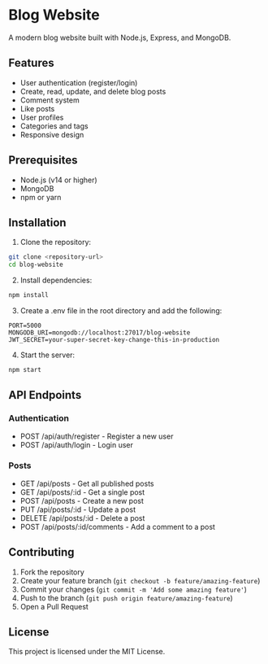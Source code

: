 # Blog Website

A modern blog website built with Node.js, Express, and MongoDB.

## Features

- User authentication (register/login)
- Create, read, update, and delete blog posts
- Comment system
- Like posts
- User profiles
- Categories and tags
- Responsive design

## Prerequisites

- Node.js (v14 or higher)
- MongoDB
- npm or yarn

## Installation

1. Clone the repository:

```bash
git clone <repository-url>
cd blog-website
```

2. Install dependencies:

```bash
npm install
```

3. Create a .env file in the root directory and add the following:

```
PORT=5000
MONGODB_URI=mongodb://localhost:27017/blog-website
JWT_SECRET=your-super-secret-key-change-this-in-production
```

4. Start the server:

```bash
npm start
```

## API Endpoints

### Authentication

- POST /api/auth/register - Register a new user
- POST /api/auth/login - Login user

### Posts

- GET /api/posts - Get all published posts
- GET /api/posts/:id - Get a single post
- POST /api/posts - Create a new post
- PUT /api/posts/:id - Update a post
- DELETE /api/posts/:id - Delete a post
- POST /api/posts/:id/comments - Add a comment to a post

## Contributing

1. Fork the repository
2. Create your feature branch (`git checkout -b feature/amazing-feature`)
3. Commit your changes (`git commit -m 'Add some amazing feature'`)
4. Push to the branch (`git push origin feature/amazing-feature`)
5. Open a Pull Request

## License

This project is licensed under the MIT License.
